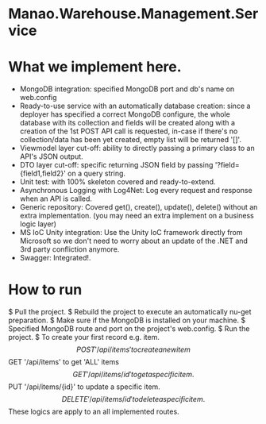 # Manao.Warehouse.Management.Service

# What we implement here.
- MongoDB integration: specified MongoDB port and db's name on web.config
- Ready-to-use service with an automatically database creation: since a deployer has specified a correct MongoDB configure, the whole database with its collection and fields will be created along with a creation of the 1st POST API call is requested, in-case if there's no collection/data has been yet created, empty list will be returned '[]'.
- Viewmodel layer cut-off: ability to directly passing a primary class to an API's JSON output.
- DTO layer cut-off: specific returning JSON field by passing '?field={field1,field2}' on a query string.
- Unit test: with 100% skeleton covered and ready-to-extend.
- Asynchronous Logging with Log4Net: Log every request and response when an API is called.
- Generic repository: Covered get(), create(), update(), delete() without an extra  implementation. (you may need an extra implement on a business logic layer)
- MS IoC Unity integration: Use the Unity IoC framework directly from Microsoft so we don't need to worry about an update of the .NET and 3rd party confliction anymore.
- Swagger: Integrated!.

# How to run
$ Pull the project.
$ Rebuild the project to execute an automatically nu-get preparation.
$ Make sure if the MongoDB is installed on your machine.
$ Specified MongoDB route and port on the project's web.config.
$ Run the project.
$ To create your first record e.g. item.
$$ POST '/api/items' to create a new item
$$ GET '/api/items' to get 'ALL' items
$$ GET '/api/items/{id}' to get a specific item.
$$ PUT '/api/items/{id}' to update a specific item.
$$ DELETE '/api/items/{id}' to delete a specific item.
$$ These logics are apply to an all implemented routes.
